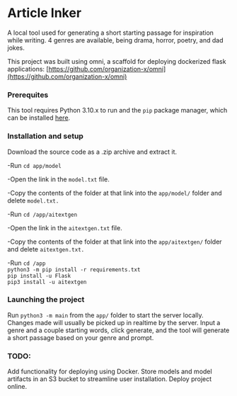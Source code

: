 # Article Inker
A local tool used for generating a short starting passage for inspiration while writing. 4 genres are available, being drama, horror, poetry, and dad jokes.

This project was built using omni, a scaffold for deploying dockerized flask applications: [https://github.com/organization-x/omni](https://github.com/organization-x/omni)

### Prerequites
This tool requires Python 3.10.x to run and the `pip` package manager, which can be installed [here](https://pip.pypa.io/en/stable/installation/).

### Installation and setup
Download the source code as a .zip archive and extract it.

-Run `cd app/model`

-Open the link in the `model.txt` file.

-Copy the contents of the folder at that link into the `app/model/` folder and delete `model.txt.`

-Run `cd /app/aitextgen` 

-Open the link in the `aitextgen.txt` file.

-Copy the contents of the folder at that link into the `app/aitextgen/` folder and delete `aitextgen.txt.`

-Run 
`cd /app`        
`python3 -m pip install -r requirements.txt`   
`pip install -u Flask`      
`pip3 install -u aitextgen`            

### Launching the project
Run `python3 -m main` from the `app/` folder to start the server locally. Changes made will usually be picked up in realtime by the server. Input a genre and a couple starting words, click generate, and the tool will generate a short passage based on your genre and prompt.

### TODO:
Add functionality for deploying using Docker.
Store models and model artifacts in an S3 bucket to streamline user installation.
Deploy project online.

